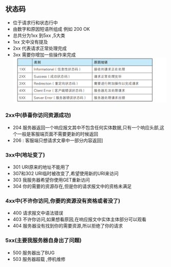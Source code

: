 ## 状态码
+ 位于请求行和状态行中
+ 由数字和原因短语所组成 例如 200 OK
+ 总共分为1xx 到5xx ,5大类
+ 1xx 文中没有提及
+ 2xx 代表请求正常处理完成
+ 3xx 需要你增加一些操作来完成
![](2022-03-30-22-22-31.png)

### 2xx中(恭喜你访问资源成功)
+ 204 服务器返回一个响应报文其中不包含任何实体数据,只有一个响应头部,这个一般是客服端页面不需要更新的时候返回
+ 206 : 客服端只想请求文章中一部分内容返回]

### 3xx中(地址变了)
+ 301 URI原来的地址不能用了
+ 307和302 URI临时被改变了,希望使用新的URI来访问
+ 303 我服务器希望你使用GET重新访问
+ 304 你的需要的资源存在,但是你的请求报文中的资格未满足

### 4xx中(不许你访问,你要的资源没有资格或者没了)
+ 400 请求报文中语法错误
+ 403  不许你访问,如果想看原因,在响应报文中实体主体部分可以观看
+ 404 服务器没有找到你的需要资源,所以拒绝了你的请求

### 5xx(主要我服务器自身出了问题)
+ 500 服务器出了BUG
+ 503 服务器超载 ,停机维修